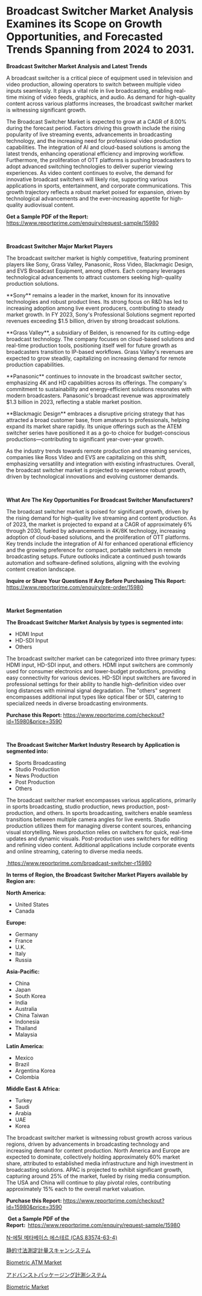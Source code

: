 <p><h1>Broadcast Switcher Market Analysis Examines its Scope on Growth Opportunities, and Forecasted Trends Spanning from 2024 to 2031.</h1></p><p><strong>Broadcast Switcher Market Analysis and Latest Trends</strong></p>
<p><p>A broadcast switcher is a critical piece of equipment used in television and video production, allowing operators to switch between multiple video inputs seamlessly. It plays a vital role in live broadcasting, enabling real-time mixing of video feeds, graphics, and audio. As demand for high-quality content across various platforms increases, the broadcast switcher market is witnessing significant growth. </p><p>The Broadcast Switcher Market is expected to grow at a CAGR of 8.00% during the forecast period. Factors driving this growth include the rising popularity of live streaming events, advancements in broadcasting technology, and the increasing need for professional video production capabilities. The integration of AI and cloud-based solutions is among the latest trends, enhancing operational efficiency and improving workflow. Furthermore, the proliferation of OTT platforms is pushing broadcasters to adopt advanced switching technologies to deliver superior viewing experiences. As video content continues to evolve, the demand for innovative broadcast switchers will likely rise, supporting various applications in sports, entertainment, and corporate communications. This growth trajectory reflects a robust market poised for expansion, driven by technological advancements and the ever-increasing appetite for high-quality audiovisual content.</p></p>
<p><strong>Get a Sample PDF of the Report:&nbsp;</strong> <a href="https://www.reportprime.com/enquiry/request-sample/15980">https://www.reportprime.com/enquiry/request-sample/15980</a></p>
<p>&nbsp;</p>
<p><strong>Broadcast Switcher Major Market Players</strong></p>
<p><p>The broadcast switcher market is highly competitive, featuring prominent players like Sony, Grass Valley, Panasonic, Ross Video, Blackmagic Design, and EVS Broadcast Equipment, among others. Each company leverages technological advancements to attract customers seeking high-quality production solutions.</p><p>**Sony** remains a leader in the market, known for its innovative technologies and robust product lines. Its strong focus on R&D has led to increasing adoption among live event producers, contributing to steady market growth. In FY 2023, Sony's Professional Solutions segment reported revenues exceeding $1.5 billion, driven by strong broadcast solutions.</p><p>**Grass Valley**, a subsidiary of Belden, is renowned for its cutting-edge broadcast technology. The company focuses on cloud-based solutions and real-time production tools, positioning itself well for future growth as broadcasters transition to IP-based workflows. Grass Valley's revenues are expected to grow steadily, capitalizing on increasing demand for remote production capabilities.</p><p>**Panasonic** continues to innovate in the broadcast switcher sector, emphasizing 4K and HD capabilities across its offerings. The company's commitment to sustainability and energy-efficient solutions resonates with modern broadcasters. Panasonic's broadcast revenue was approximately $1.3 billion in 2023, reflecting a stable market position.</p><p>**Blackmagic Design** embraces a disruptive pricing strategy that has attracted a broad customer base, from amateurs to professionals, helping expand its market share rapidly. Its unique offerings such as the ATEM switcher series have positioned it as a go-to choice for budget-conscious productions—contributing to significant year-over-year growth.</p><p>As the industry trends towards remote production and streaming services, companies like Ross Video and EVS are capitalizing on this shift, emphasizing versatility and integration with existing infrastructures. Overall, the broadcast switcher market is projected to experience robust growth, driven by technological innovations and evolving customer demands.</p></p>
<p>&nbsp;</p>
<p><strong>What Are The Key Opportunities For Broadcast Switcher Manufacturers?</strong></p>
<p><p>The broadcast switcher market is poised for significant growth, driven by the rising demand for high-quality live streaming and content production. As of 2023, the market is projected to expand at a CAGR of approximately 6% through 2030, fueled by advancements in 4K/8K technology, increasing adoption of cloud-based solutions, and the proliferation of OTT platforms. Key trends include the integration of AI for enhanced operational efficiency and the growing preference for compact, portable switchers in remote broadcasting setups. Future outlooks indicate a continued push towards automation and software-defined solutions, aligning with the evolving content creation landscape.</p></p>
<p><strong>Inquire or Share Your Questions If Any Before Purchasing This Report:</strong> <a href="https://www.reportprime.com/enquiry/pre-order/15980">https://www.reportprime.com/enquiry/pre-order/15980</a></p>
<p>&nbsp;</p>
<p><strong>Market Segmentation</strong></p>
<p><strong>The Broadcast Switcher Market Analysis by types is segmented into:</strong></p>
<p><ul><li>HDMI Input</li><li>HD-SDI Input</li><li>Others</li></ul></p>
<p><p>The broadcast switcher market can be categorized into three primary types: HDMI input, HD-SDI input, and others. HDMI input switchers are commonly used for consumer electronics and lower-budget productions, providing easy connectivity for various devices. HD-SDI input switchers are favored in professional settings for their ability to handle high-definition video over long distances with minimal signal degradation. The "others" segment encompasses additional input types like optical fiber or SDI, catering to specialized needs in diverse broadcasting environments.</p></p>
<p><strong>Purchase this Report:&nbsp;</strong><a href="https://www.reportprime.com/checkout?id=15980&price=3590">https://www.reportprime.com/checkout?id=15980&price=3590</a></p>
<p>&nbsp;</p>
<p><strong>The Broadcast Switcher Market Industry Research by Application is segmented into:</strong></p>
<p><ul><li>Sports Broadcasting</li><li>Studio Production</li><li>News Production</li><li>Post Production</li><li>Others</li></ul></p>
<p><p>The broadcast switcher market encompasses various applications, primarily in sports broadcasting, studio production, news production, post-production, and others. In sports broadcasting, switchers enable seamless transitions between multiple camera angles for live events. Studio production utilizes them for managing diverse content sources, enhancing visual storytelling. News production relies on switchers for quick, real-time updates and dynamic visuals. Post-production uses switchers for editing and refining video content. Additional applications include corporate events and online streaming, catering to diverse media needs.</p></p>
<p><a href="https://www.reportprime.com/broadcast-switcher-r15980">&nbsp;https://www.reportprime.com/broadcast-switcher-r15980</a></p>
<p><strong>In terms of Region, the Broadcast Switcher Market Players available by Region are:</strong></p>
<p>
    <p> <strong> North America: </strong>
        <ul>
            <li>United States</li>
            <li>Canada</li>
        </ul>
        </p> 
    <p> <strong> Europe: </strong>
        <ul>
            <li>Germany</li>
            <li>France</li>
            <li>U.K.</li>
            <li>Italy</li>
            <li>Russia</li>
        </ul>
        </p> 
    <p> <strong> Asia-Pacific: </strong>
        <ul>
            <li>China</li>
            <li>Japan</li>
            <li>South Korea</li>
            <li>India</li>
            <li>Australia</li>
            <li>China Taiwan</li>
            <li>Indonesia</li>
            <li>Thailand</li>
            <li>Malaysia</li>
        </ul>
        </p> 
    <p> <strong> Latin America: </strong>
        <ul>
            <li>Mexico</li>
            <li>Brazil</li>
            <li>Argentina Korea</li>
            <li>Colombia</li>
        </ul>
        </p> 
    <p> <strong> Middle East & Africa: </strong>
        <ul>
            <li>Turkey</li>
            <li>Saudi</li>
            <li>Arabia</li>
            <li>UAE</li>
            <li>Korea</li>
        </ul>
    </p>
    </p>
<p><p>The broadcast switcher market is witnessing robust growth across various regions, driven by advancements in broadcasting technology and increasing demand for content production. North America and Europe are expected to dominate, collectively holding approximately 60% market share, attributed to established media infrastructure and high investment in broadcasting solutions. APAC is projected to exhibit significant growth, capturing around 25% of the market, fueled by rising media consumption. The USA and China will continue to play pivotal roles, contributing approximately 15% each to the overall market valuation.</p></p>
<p><strong>Purchase this Report: </strong><a href="https://www.reportprime.com/checkout?id=15980&price=3590">https://www.reportprime.com/checkout?id=15980&price=3590</a></p>
<p>&nbsp;<strong>Get a Sample PDF of the Report:&nbsp;&nbsp;</strong><a href="https://www.reportprime.com/enquiry/request-sample/15980">https://www.reportprime.com/enquiry/request-sample/15980</a></p>
<p><strong></strong></p>
<p><p><a href="https://medium.com/@coremtymerich56566/%EC%84%B8%EA%B3%84-n-ethyl-meta-base-ester-cas-83574-63-4-market-%EC%9D%80-2024%EC%97%90%EC%84%9C-2031%EB%A1%9C-%EC%97%B0%ED%8F%89%EA%B7%A0-%EC%A6%9D%EA%B0%80%EC%9C%A8%EC%9D%84-%EB%B3%B4%EC%9D%BC-%EA%B2%83%EC%9C%BC%EB%A1%9C-%EC%98%88%EC%83%81%EB%90%A9%EB%8B%88%EB%8B%A4-36781bc0a8ba">N-에틸 메타베이스 에스테르 (CAS 83574-63-4)</a></p><p><a href="https://medium.com/@isnamukti10_96948/static-dimensioning-weighing-scanning-system-1a9ebaa95f79">静的寸法測定計量スキャンシステム</a></p><p><a href="https://github.com/AnnDiaz698/Market-Research-Report-List-1/blob/main/biometric-atm-market.md">Biometric ATM Market</a></p><p><a href="https://medium.com/@isnamukti10_96948/advanced-packaging-metrology-system-market-%E3%81%AF-%E3%82%B3%E3%82%B9%E3%83%88%E7%AE%A1%E7%90%86%E3%81%A8%E5%8A%B9%E7%8E%87%E5%90%91%E4%B8%8A%E3%82%92%E5%84%AA%E5%85%88%E3%81%97%E3%81%BE%E3%81%99-%E3%81%95%E3%82%89%E3%81%AB-%E5%A0%B1%E5%91%8A%E6%9B%B8%E3%81%AF%E5%B8%82%E5%A0%B4%E3%81%AE%E9%9C%80%E8%A6%81%E9%9D%A2%E3%81%A8%E4%BE%9B%E7%B5%A6%E9%9D%A2%E3%81%AE%E4%B8%A1%E6%96%B9%E3%82%92%E3%82%AB%E3%83%90%E3%83%BC%E3%81%97%E3%81%A6%E3%81%84%E3%81%BE%E3%81%99-677b23b42d1b">アドバンストパッケージング計測システム</a></p><p><a href="https://github.com/NargisHussain75/Market-Research-Report-List-1/blob/main/biometric-market.md">Biometric Market</a></p></p>